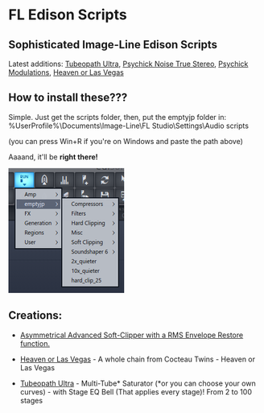 # FL Edison Scripts
## Sophisticated Image-Line Edison Scripts

Latest additions: [Tubeopath Ultra](/scripts/emptyjp/Saturation/Tubeopath%20Ultra.pyscript), [Psychick Noise True Stereo](/scripts/emptyjp/Misc/Psychick%20Noise%20True%20Stereo.pyscript), [Psychick Modulations](/scripts/emptyjp/Misc/Psychick%20Modulations.pyscript), [Heaven or Las Vegas](/scripts/emptyjp/Misc/Heaven%20Or%20Las%20Vegas.pyscript)
## How to install these???

Simple. Just get the scripts folder, then, put the emptyjp folder in:
\%UserProfile%\Documents\Image-Line\FL Studio\Settings\Audio scripts

(you can press Win+R if you're on Windows and paste the path above)

Aaaand, it'll be **right there!**

![Love](/img/itshere.png?raw=true "Your lovely scripts")

## Creations:

* [Asymmetrical Advanced Soft-Clipper with a RMS Envelope Restore function.](/scripts/emptyjp/Soft%20Clipping/Asym%20Advanced%20Soft%20Clipper.pyscript)

* [Heaven or Las Vegas](/scripts/emptyjp/Misc/Heaven%20Or%20Las%20Vegas.pyscript) - A whole chain from Cocteau Twins - Heaven or Las Vegas

* [Tubeopath Ultra](/scripts/emptyjp/Saturation/Tubeopath%20Ultra.pyscript) - Multi-Tube* Saturator (*or you can choose your own curves) - with Stage EQ Bell (That applies every stage)! From 2 to 100 stages
